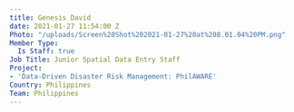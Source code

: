 ```yaml
---
title: Genesis David
date: 2021-01-27 11:54:00 Z
Photo: "/uploads/Screen%20Shot%202021-01-27%20at%208.01.04%20PM.png"
Member Type:
  Is Staff: true
Job Title: Junior Spatial Data Entry Staff
Project:
- 'Data-Driven Disaster Risk Management: PhilAWARE'
Country: Philippines
Team: Philippines
---
```


